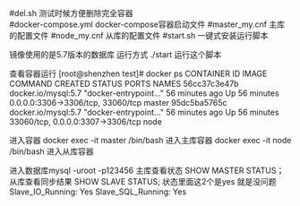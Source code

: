 #del.sh  测试时候方便删除完全容器   
#docker-compose.yml   docker-compose容器启动文件
#master_my.cnf  主库的配置文件
#node_my.cnf    从库的配置文件
#start.sh       一键式安装运行脚本

镜像使用的是5.7版本的数据库
运行方式 ./start 运行这个脚本

查看容器运行
[root@shenzhen test]# docker ps 
CONTAINER ID        IMAGE                 COMMAND                  CREATED             STATUS              PORTS                               NAMES
56cc37c3e47b        docker.io/mysql:5.7   "docker-entrypoint..."   56 minutes ago      Up 56 minutes       0.0.0.0:3306->3306/tcp, 33060/tcp   master
95dc5ba5765c        docker.io/mysql:5.7   "docker-entrypoint..."   56 minutes ago      Up 56 minutes       33060/tcp, 0.0.0.0:3307->3306/tcp   node


进入容器
docker exec -it master /bin/bash  进入主库容器
docker exec -it node /bin/bash    进入从库容器

进入数据库mysql -uroot -p123456
主库查看状态
SHOW MASTER STATUS；
从库查看同步结果
SHOW SLAVE STATUS;
状态里面这2个是yes 就是没问题
Slave_IO_Running: Yes
Slave_SQL_Running: Yes
